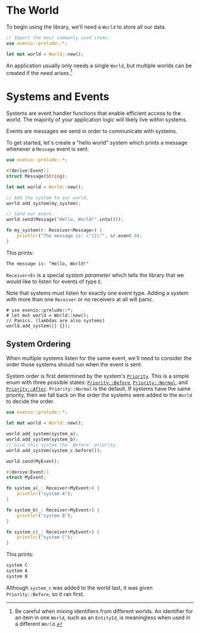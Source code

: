 # The World

To begin using the library, we'll need a `World` to store all our data.

```rust
// Import the most commonly used items.
use evenio::prelude::*;

let mut world = World::new();
```

An application usually only needs a single `World`, but multiple worlds can be created if the need arises.[^1]

# Systems and Events

Systems are event handler functions that enable efficient access to the world. The majority of your application logic will likely live within systems.

Events are messages we send in order to communicate with systems.

To get started, let's create a "hello world" system which prints a message whenever a `Message` event is sent.

```rust
use evenio::prelude::*;

#[derive(Event)]
struct Message(String);

let mut world = World::new();

// Add the system to our world.
world.add_system(my_system);

// Send our event.
world.send(Message("Hello, World!".into()));

fn my_system(r: Receiver<Message>) {
    println!("The message is: \"{}\"", &r.event.0);
}
```

This prints:

```txt
The message is: "Hello, World!"
```

`Receiver<E>` is a special _system parameter_ which tells the library that we would like to listen for events of type `E`.

Note that systems must listen for exactly one event type. Adding a system with more than one `Receiver` or no receivers at all will panic.

```should_panic
# use evenio::prelude::*;
# let mut world = World::new();
// Panics. (lambdas are also systems)
world.add_system(|| {});
```

## System Ordering

When multiple systems listen for the same event, we'll need to consider the order those systems should run when the event is sent.

System order is first determined by the system's [`Priority`]. This is a simple enum with three possible states: [`Priority::Before`], [`Priority::Normal`], and [`Priority::After`]. `Priority::Normal` is the default.
If systems have the same priority, then we fall back on the order the systems were added to the `World` to decide the order.

[`Priority`]: crate::system::Priority
[`Priority::Before`]: crate::system::Priority::Before
[`Priority::Normal`]: crate::system::Priority::Normal
[`Priority::After`]: crate::system::Priority::After

```rust
use evenio::prelude::*;

let mut world = World::new();

world.add_system(system_a);
world.add_system(system_b);
// Give this system the `Before` priority.
world.add_system(system_c.before());

world.send(MyEvent);

#[derive(Event)]
struct MyEvent;

fn system_a(_: Receiver<MyEvent>) {
    println!("system A");
}

fn system_b(_: Receiver<MyEvent>) {
    println!("system B");
}

fn system_c(_: Receiver<MyEvent>) {
    println!("system C");
}
```

This prints:
```txt
system C
system A
system B
```

Although `system_c` was added to the world last, it was given `Priority::Before`, so it ran first.

[^1]: Be careful when mixing identifiers from different worlds. An identifier for an item in one `World`, such as an `EntityId`, is meaningless when used in a different `World`.
